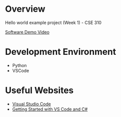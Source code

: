 # Overview

Hello world example project (Week 1) - CSE 310

[Software Demo Video](https://youtu.be/p0aSyEcoLX4)

# Development Environment

* Python
* VSCode

# Useful Websites


* [Visual Studio Code](https://code.visualstudio.com/docs/?dv=win)
* [Getting Started with VS Code and C#](https://learn.microsoft.com/en-us/shows/dotnet/get-started-vscode-csharp-net-core-windows)